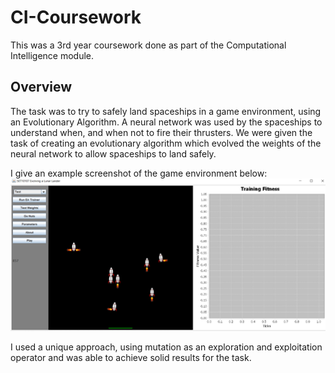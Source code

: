 # CI-Coursework
This was a 3rd year coursework done as part of the Computational Intelligence module.

## Overview
The task was to try to safely land spaceships in a game environment, using an Evolutionary Algorithm.
A neural network was used by the spaceships to understand when, and when not to fire their thrusters.
We were given the task of creating an evolutionary algorithm which evolved the weights of the neural network 
to allow spaceships to land safely.

I give an example screenshot of the game environment below:
![lunar-lander-game-environment](https://github.com/AverageHomosapien/Lunar-Lander-Evolutionary-Algorithm/blob/master/LatexTemplate/lunar-lander-example.png)

I used a unique approach, using mutation as an exploration and exploitation operator and was able to achieve solid results for the task.
